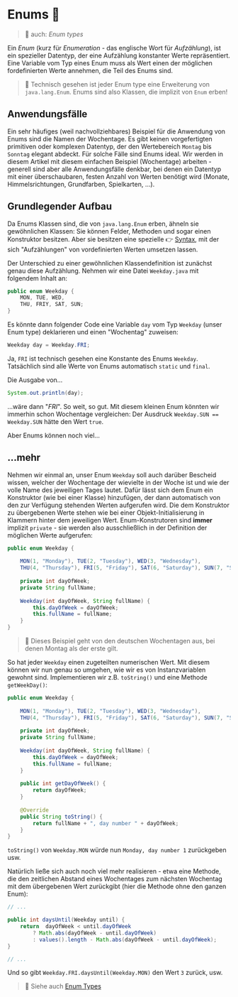 # Enums :abacus:

> :speech_balloon: auch: _Enum types_

Ein _Enum_ (kurz für _Enumeration_ - das englische Wort für _Aufzählung_), ist ein spezieller Datentyp, der eine Aufzählung konstanter Werte repräsentiert. Eine Variable vom Typ eines Enum muss als Wert einen der möglichen fordefinierten Werte annehmen, die Teil des Enums sind.

> :speech_balloon: Technisch gesehen ist jeder Enum type eine Erweiterung von `java.lang.Enum`. Enums sind also Klassen, die implizit von `Enum` erben!

## Anwendungsfälle

Ein sehr häufiges (weil nachvollziehbares) Beispiel für die Anwendung von Enums sind die Namen der Wochentage. Es gibt keinen vorgefertigten primitiven oder komplexen Datentyp, der den Wertebereich `Montag` bis `Sonntag` elegant abdeckt. Für solche Fälle sind Enums ideal. Wir werden in diesem Artikel mit diesem einfachen Beispiel (Wochentage) arbeiten - generell sind aber alle Anwendungsfälle denkbar, bei denen ein Datentyp mit einer überschaubaren, festen Anzahl von Werten benötigt wird (Monate, Himmelsrichtungen, Grundfarben, Spielkarten, ...).


## Grundlegender Aufbau

Da Enums Klassen sind, die von `java.lang.Enum` erben, ähneln sie gewöhnlichen Klassen: Sie können Felder, Methoden und sogar einen Konstruktor besitzen. Aber sie besitzen eine spezielle :point_right: [Syntax](../Glossar.md#syntax), mit der sich "Aufzählungen" von vordefinierten Werten umsetzen lassen.

Der Unterschied zu einer gewöhnlichen Klassendefinition ist zunächst genau diese Aufzählung. Nehmen wir eine Datei `Weekday.java` mit folgendem Inhalt an:

```java
public enum Weekday {
	MON, TUE, WED,
	THU, FRIY, SAT, SUN;
}
```

Es könnte dann folgender Code eine Variable `day` vom Typ `Weekday` (unser Enum type) deklarieren und einen "Wochentag" zuweisen:

```java
Weekday day = Weekday.FRI;
```

Ja, `FRI` ist technisch gesehen eine Konstante des Enums `Weekday`. Tatsächlich sind alle Werte von Enums automatisch `static` und `final`.

Die Ausgabe von...

```java
System.out.println(day);
```

...wäre dann "_FRI_". So weit, so gut. Mit diesem kleinen Enum könnten wir immerhin schon Wochentage vergleichen: Der Ausdruck `Weekday.SUN == Weekday.SUN` hätte den Wert `true`.

Aber Enums können noch viel...


## ...mehr

Nehmen wir einmal an, unser Enum `Weekday` soll auch darüber Bescheid wissen, welcher der Wochentage der wievielte in der Woche ist und wie der volle Name des jeweiligen Tages lautet. Dafür lässt sich dem Enum ein Konstruktor (wie bei einer Klasse) hinzufügen, der dann automatisch von den zur Verfügung stehenden Werten aufgerufen wird. Die dem Konstruktor zu übergebenen Werte stehen wie bei einer Objekt-Initialisierung in Klammern hinter dem jeweiligen Wert. Enum-Konstrutoren sind **immer** implizit `private` - sie werden also ausschließlich in der Definition der möglichen Werte aufgerufen:

```java
public enum Weekday {
	
	MON(1, "Monday"), TUE(2, "Tuesday"), WED(3, "Wednesday"),
	THU(4, "Thursday"), FRI(5, "Friday"), SAT(6, "Saturday"), SUN(7, "Sunday");
	
	private int dayOfWeek;
	private String fullName;
	
	Weekday(int dayOfWeek, String fullName) {
		this.dayOfWeek = dayOfWeek;
		this.fullName = fullName;
	}
}
```

> :speech_balloon: Dieses Beispiel geht von den deutschen Wochentagen aus, bei denen Montag als der erste gilt.

So hat jeder `Weekday` einen zugeteilten numerischen Wert. Mit diesem können wir nun genau so umgehen, wie wir es von Instanzvariablen gewohnt sind. Implementieren wir z.B. `toString()` und eine Methode `getWeekDay()`:

```java
public enum Weekday {
	
	MON(1, "Monday"), TUE(2, "Tuesday"), WED(3, "Wednesday"),
	THU(4, "Thursday"), FRI(5, "Friday"), SAT(6, "Saturday"), SUN(7, "Sunday");
	
	private int dayOfWeek;
	private String fullName;
	
	Weekday(int dayOfWeek, String fullName) {
		this.dayOfWeek = dayOfWeek;
		this.fullName = fullName;
	}
	
	public int getDayOfWeek() {
		return dayOfWeek;
	}
	
	@Override
	public String toString() {
		return fullName + ", day number " + dayOfWeek;
	}
}
```

`toString()` von `Weekday.MON` würde nun `Monday, day number 1` zurückgeben usw.

Natürlich ließe sich auch noch viel mehr realisieren - etwa eine Methode, die den zeitlichen Abstand eines Wochentages zum nächsten Wochentag mit dem übergebenen Wert zurückgibt (hier die Methode ohne den ganzen Enum):

```java
// ...

public int daysUntil(Weekday until) {
    return  dayOfWeek < until.dayOfWeek
        ? Math.abs(dayOfWeek - until.dayOfWeek)
        : values().length - Math.abs(dayOfWeek - until.dayOfWeek);
}

// ...
```

Und so gibt `Weekday.FRI.daysUntil(Weekday.MON)` den Wert `3` zurück, usw.



> :link: Siehe auch [Enum Types](https://docs.oracle.com/javase/tutorial/java/javaOO/enum.html)